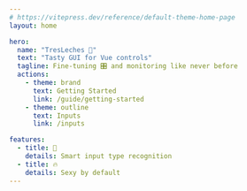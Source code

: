 ```yaml
---
# https://vitepress.dev/reference/default-theme-home-page
layout: home

hero:
  name: "TresLeches 🍰"
  text: "Tasty GUI for Vue controls"
  tagline: Fine-tuning 🎛️ and monitoring like never before
  actions:
    - theme: brand
      text: Getting Started
      link: /guide/getting-started
    - theme: outline
      text: Inputs
      link: /inputs

features:
  - title: 🧐
    details: Smart input type recognition
  - title: 🔥
    details: Sexy by default
---
```


